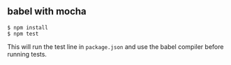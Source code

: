 ## babel with mocha

```
$ npm install
$ npm test
```

This will run the test line in `package.json` and use the babel compiler before running tests.
